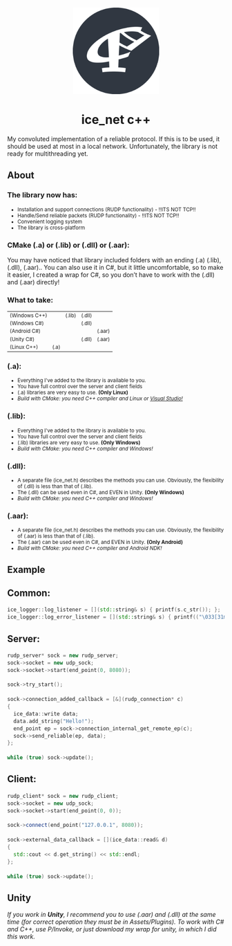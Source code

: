   
<p align="center">
  <img src="https://github.com/enoreex/ice_net/blob/master/.git_logo.png" alt="logo" width="200" height="200">
</p>

<h1 align="center" tabindex="-1" dir="auto"><a class="anchor" aria-hidden="true"></a>ice_net c++</h1>

My convoluted implementation of a reliable protocol. If this is to be used, it should be used at most in a local network. Unfortunately, the library is not ready for multithreading yet. 

<h2 tabindex="-1" dir="auto"><a class="anchor" aria-hidden="true"></a>About</h2>

<h3>The library now has:</h3>

<ul>
  <li style="font-size: smaller;">Installation and support connections (RUDP functionality) - !!ITS NOT TCP!!</li>
  <li style="font-size: smaller;">Handle/Send reliable packets (RUDP functionality) - !!ITS NOT TCP!!</li>
  <li style="font-size: smaller;">Convenient logging system</li>
  <li style="font-size: smaller;">The library is cross-platform</li>
</ul>

<h3>CMake (.a) or (.lib) or (.dll) or (.aar): </h3>

You may have noticed that library included folders with an ending (.a) (.lib), (.dll), (.aar).. You can also use it in C#, but it little uncomfortable, so to make it easier, I created a wrap for C#, so you don’t have to work with the (.dll) and (.aar) directly!

<h3>What to take: </h3>
<table>
  <tr>
    <td style="font-size: smaller;">(Windows C++)</td>
    <td style="font-size: smaller;"> </td>
    <td style="font-size: smaller;">(.lib)</td>
    <td style="font-size: smaller;">(.dll)</td>
    <td style="font-size: smaller;"> </td>
  </tr>
  <tr>
    <td style="font-size: smaller;">(Windows C#)</td>
    <td style="font-size: smaller;"> </td>
    <td style="font-size: smaller;">  </td>
    <td style="font-size: smaller;">(.dll)</td>
    <td style="font-size: smaller;">  </td>
  </tr>
  <tr>
    <td style="font-size: smaller;">(Android C#)</td>
    <td style="font-size: smaller;"> </td>
    <td style="font-size: smaller;">  </td>
    <td style="font-size: smaller;">  </td>
    <td style="font-size: smaller;">(.aar)</td>
  </tr>
  <tr>
    <td style="font-size: smaller;">(Unity C#)</td>
    <td style="font-size: smaller;"> </td>
    <td style="font-size: smaller;">  </td>
    <td style="font-size: smaller;">(.dll)</td>
    <td style="font-size: smaller;">(.aar)</td>
  </tr>
    <tr>
    <td style="font-size: smaller;">(Linux C++)</td>
    <td style="font-size: smaller;">(.a)</td>
    <td style="font-size: smaller;">  </td>
    <td style="font-size: smaller;">  </td>
    <td style="font-size: smaller;">  </td>
  </tr>
</table>

<h3>(.a): </h3>

<ul>
  <li style="font-size: smaller;">Everything I've added to the library is available to you.</li>
  <li style="font-size: smaller;">You have full control over the server and client fields</li>
  <li style="font-size: smaller;">(.a) libraries are very easy to use. <strong>(Only Linux)</strong></li>
  <li style="font-size: smaller;"><i>Build with CMake: you need C++ compiler and Linux or <a href="https://devblogs.microsoft.com/cppblog/linux-development-with-c-in-visual-studio/">Visual Studio!</a></i></li>
</ul>

<h3>(.lib): </h3>

<ul>
  <li style="font-size: smaller;">Everything I've added to the library is available to you.</li>
  <li style="font-size: smaller;">You have full control over the server and client fields</li>
  <li style="font-size: smaller;">(.lib) libraries are very easy to use. <strong>(Only Windows)</strong></li>
  <li style="font-size: smaller;"><i>Build with CMake: you need C++ compiler and Windows!</i></li>
</ul>

<h3>(.dll): </h3>

<ul>
  <li style="font-size: smaller;">A separate file (ice_net.h) describes the methods you can use. Obviously, the flexibility of (.dll) is less than that of (.lib).</li>
  <li style="font-size: smaller;">The (.dll) can be used even in C#, and EVEN in Unity. <strong>(Only Windows)</strong></li>
  <li style="font-size: smaller;"><i>Build with CMake: you need C++ compiler and Windows!</i></li>
</ul>

<h3>(.aar): </h3>

<ul>
  <li style="font-size: smaller;">A separate file (ice_net.h) describes the methods you can use. Obviously, the flexibility of (.aar) is less than that of (.lib).</li>
  <li style="font-size: smaller;">The (.aar) can be used even in C#, and EVEN in Unity. <strong>(Only Android)</strong></li>
  <li style="font-size: smaller;"><i>Build with CMake: you need C++ compiler and Android NDK!</i></li>
</ul>

<h2 tabindex="-1" dir="auto"><a class="anchor" aria-hidden="true"></a>Example</h2>

<h2>Common: </h2>

```C++
ice_logger::log_listener = [](std::string& s) { printf(s.c_str()); };
ice_logger::log_error_listener = [](std::string& s) { printf(("\033[31m" + s + "\033[0m").c_str()); };
```

<h2>Server: </h2>

```C++
rudp_server* sock = new rudp_server;
sock->socket = new udp_sock;
sock->socket->start(end_point(0, 8080));

sock->try_start();

sock->connection_added_callback = [&](rudp_connection* c) 
{ 
  ice_data::write data;
  data.add_string("Hello!");
  end_point ep = sock->connection_internal_get_remote_ep(c);
  sock->send_reliable(ep, data);
};

while (true) sock->update();
```

<h2>Client: </h2>

```C++
rudp_client* sock = new rudp_client;
sock->socket = new udp_sock;
sock->socket->start(end_point(0, 0));

sock->connect(end_point("127.0.0.1", 8080));

sock->external_data_callback = [](ice_data::read& d)
{
  std::cout << d.get_string() << std::endl;
};

while (true) sock->update();
```
<h2 tabindex="-1" dir="auto"><a class="anchor" aria-hidden="true"></a>Unity</h2>

<i>If you work in <strong>Unity</strong>, I recommend you to use (.aar) and (.dll) at the same time (for correct operation they must be in Assets/Plugins). To work with C# and C++, use P/Invoke, or just download my wrap for unity, in which I did this work.</i>
